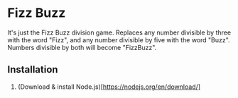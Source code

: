 # Fizz Buzz
It's just the Fizz Buzz division game. Replaces any number divisible by three with the word "Fizz", and any number divisible by five with the word "Buzz".
Numbers divisible by both will become "FizzBuzz".

## Installation
1. (Download & install Node.js)[https://nodejs.org/en/download/]
